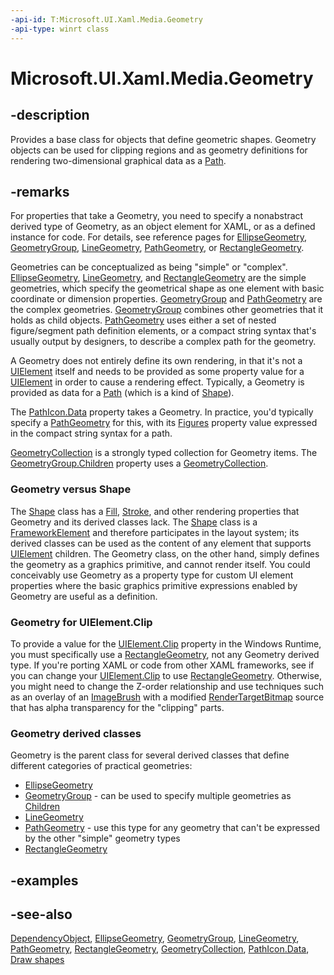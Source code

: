 ```yaml
---
-api-id: T:Microsoft.UI.Xaml.Media.Geometry
-api-type: winrt class
---
```


<!-- Class syntax.
public class Geometry : Windows.UI.Xaml.DependencyObject, Windows.UI.Xaml.Media.IGeometry
-->

# Microsoft.UI.Xaml.Media.Geometry

## -description
Provides a base class for objects that define geometric shapes. Geometry objects can be used for clipping regions and as geometry definitions for rendering two-dimensional graphical data as a [Path](../microsoft.ui.xaml.shapes/path.md).

## -remarks
For properties that take a Geometry, you need to specify a nonabstract derived type of Geometry, as an object element for XAML, or as a defined instance for code. For details, see reference pages for [EllipseGeometry](ellipsegeometry.md), [GeometryGroup](geometrygroup.md), [LineGeometry](linegeometry.md), [PathGeometry](pathgeometry.md), or [RectangleGeometry](rectanglegeometry.md).

Geometries can be conceptualized as being "simple" or "complex". [EllipseGeometry](ellipsegeometry.md), [LineGeometry](linegeometry.md), and [RectangleGeometry](rectanglegeometry.md) are the simple geometries, which specify the geometrical shape as one element with basic coordinate or dimension properties. [GeometryGroup](geometrygroup.md) and [PathGeometry](pathgeometry.md) are the complex geometries. [GeometryGroup](geometrygroup.md) combines other geometries that it holds as child objects. [PathGeometry](pathgeometry.md) uses either a set of nested figure/segment path definition elements, or a compact string syntax that's usually output by designers, to describe a complex path for the geometry.


<!--Port the Path Syntax-->
A Geometry does not entirely define its own rendering, in that it's not a [UIElement](../microsoft.ui.xaml/uielement.md) itself and needs to be provided as some property value for a [UIElement](../microsoft.ui.xaml/uielement.md) in order to cause a rendering effect. Typically, a Geometry is provided as data for a [Path](../microsoft.ui.xaml.shapes/path.md) (which is a kind of [Shape](../microsoft.ui.xaml.shapes/shape.md)).

The [PathIcon.Data](../microsoft.ui.xaml.controls/pathicon_data.md) property takes a Geometry. In practice, you'd typically specify a [PathGeometry](pathgeometry.md) for this, with its [Figures](pathgeometry_figures.md) property value expressed in the compact string syntax for a path.

[GeometryCollection](geometrycollection.md) is a strongly typed collection for Geometry items. The [GeometryGroup.Children](geometrygroup_children.md) property uses a [GeometryCollection](geometrycollection.md).

### **Geometry** versus **Shape**

The [Shape](../microsoft.ui.xaml.shapes/shape.md) class has a [Fill](../microsoft.ui.xaml.shapes/shape_fill.md), [Stroke](../microsoft.ui.xaml.shapes/shape_stroke.md), and other rendering properties that Geometry and its derived classes lack. The [Shape](../microsoft.ui.xaml.shapes/shape.md) class is a [FrameworkElement](../microsoft.ui.xaml/frameworkelement.md) and therefore participates in the layout system; its derived classes can be used as the content of any element that supports [UIElement](../microsoft.ui.xaml/uielement.md) children. The Geometry class, on the other hand, simply defines the geometry as a graphics primitive, and cannot render itself. You could conceivably use Geometry as a property type for custom UI element properties where the basic graphics primitive expressions enabled by Geometry are useful as a definition.

### Geometry for UIElement.Clip

To provide a value for the [UIElement.Clip](../microsoft.ui.xaml/uielement_clip.md) property in the Windows Runtime, you must specifically use a [RectangleGeometry](rectanglegeometry.md), not any Geometry derived type. If you're porting XAML or code from other XAML frameworks, see if you can change your [UIElement.Clip](../microsoft.ui.xaml/uielement_clip.md) to use [RectangleGeometry](rectanglegeometry.md). Otherwise, you might need to change the Z-order relationship and use techniques such as an overlay of an [ImageBrush](imagebrush.md) with a modified [RenderTargetBitmap](../microsoft.ui.xaml.media.imaging/rendertargetbitmap.md) source that has alpha transparency for the "clipping" parts.

### **Geometry** derived classes

Geometry is the parent class for several derived classes that define different categories of practical geometries:

+ [EllipseGeometry](ellipsegeometry.md)
+ [GeometryGroup](geometrygroup.md) - can be used to specify multiple geometries as [Children](geometrygroup_children.md)
+ [LineGeometry](linegeometry.md)
+ [PathGeometry](pathgeometry.md) - use this type for any geometry that can't be expressed by the other "simple" geometry types
+ [RectangleGeometry](rectanglegeometry.md)


## -examples

## -see-also
[DependencyObject](../microsoft.ui.xaml/dependencyobject.md), [EllipseGeometry](ellipsegeometry.md), [GeometryGroup](geometrygroup.md), [LineGeometry](linegeometry.md), [PathGeometry](pathgeometry.md), [RectangleGeometry](rectanglegeometry.md), [GeometryCollection](geometrycollection.md), [PathIcon.Data](../microsoft.ui.xaml.controls/pathicon_data.md), [Draw shapes](/windows/uwp/graphics/drawing-shapes)
